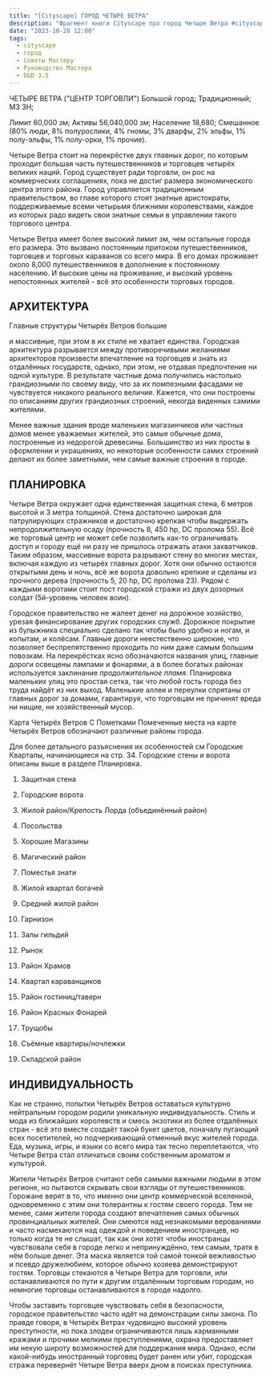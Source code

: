 ```yaml
---
title: "[Cityscape] ГОРОД ЧЕТЫРЕ ВЕТРА"
description: "Фрагмент книги Cityscape про город Четыре Ветра #cityscape #dnd35 #dnd #town #resource"
date: "2023-10-28 12:00"
tags:
  - cityscape
  - город
  - Советы Мастеру
  - Руководство Мастера
  - D&D 3.5
---
```



ЧЕТЫРЕ ВЕТРА ("ЦЕНТР ТОРГОВЛИ") Большой город; Традиционный; МЗ ЗН;

Лимит 60,000 зм; Активы 56,040,000 зм; Население 18,680; Смешанное (80% люди, 8% полурослики, 4% гномы, 3% дварфы, 2% эльфы, 1% полу-эльфы, 1% полу-орки, 1% прочие).

Четыре Ветра стоит на перекрёстке двух главных дорог, по которым проходит большая часть путешественников и торговцев четырёх великих наций. Город существует ради торговли, он рос на коммерческих соглашениях, пока не достиг размера экономического центра этого района. Город управляется традиционным правительством, во главе которого стоят знатные аристократы, поддерживаемые всеми четырьмя ближними королевствами, каждое из которых радо видеть свои знатные семьи в управлении такого торгового центра.

Четыре Ветра имеет более высокий лимит зм, чем остальные города его размера. Это вызвано постоянным притоком путешественников, торговцев и торговых караванов со всего мира. В его домах проживает около 8,000 путешественников в дополнение к постоянному населению. И высокие цены на проживание, и высокий уровень непостоянных жителей - всё это особенности торговых городов.

## АРХИТЕКТУРА

Главные структуры Четырёх Ветров большие

и массивные, при этом в их стиле не хватает единства. Городская архитектура разрывается между противоречивыми желаниями архитекторов произвести впечатление на торговцев и знать из отдалённых государств, однако, при этом, не отдавая предпочтение ни одной культуре. В результате частные дома получились настолько грандиозными по своему виду, что за их помпезными фасадами не чувствуется никакого реального величия. Кажется, что они построены по описаниям других грандиозных строений, некогда виденных самими жителями.

Менее важные здания вроде маленьких магазинчиков или частных домов менее уважаемых жителей, это самые обычные дома, построенные из недорогой древесины. Большинство из них просты в оформлении и украшениях, но некоторые особенности самих строений делают их более заметными, чем самые важные строения в городе.

## ПЛАНИРОВКА

Четыре Ветра окружает одна единственная защитная стена, 6 метров высотой и 3 метра толщиной. Стена достаточно широкая для патрулирующих стражников и достаточно крепкая чтобы выдержать непродолжительную осаду (прочность 8, 450 hp, DC пролома 55). Всё же торговый центр не может себе позволить как-то ограничивать доступ и городу ещё ни разу не пришлось отражать атаки захватчиков. Таким образом, массивные ворота разрывают стену во многих местах, включая каждую из четырёх главных дорог. Хотя они обычно остаются открытыми день и ночь, всё же ворота довольно крепкие и сделаны из прочного дерева (прочность 5, 20 hp, DC пролома 23). Рядом с каждыми воротами стоит пост городской стражи из двух дозорных солдат (5й-уровень человек воин).

Городское правительство не жалеет денег на дорожное хозяйство, урезая финансирование других городских служб. Дорожное покрытие из булыжника специально сделано так чтобы было удобно и ногам, и копытам, и колёсам. Главные дороги неестественно широкие, что позволяет беспрепятственно проходить по ним даже самым большим повозкам. На перекрёстках ясно обозначаются названия улиц, главные дороги освещены лампами и фонарями, а в более богатых районах используется заклинание _продолжительное пламя_. Планировка маленьких улиц это простая сетка, так что любой гость города без труда найдёт из них выход. Маленькие аллеи и переулки спрятаны от главных дорог за домами, гарантируя, что торговцам не причинят вреда ни нищие, ни хозяйственный мусор.

Карта Четырёх Ветров С Пометками Помеченные места на карте Четырёх Ветров обозначают различные районы города.

Для более детального разъяснения их особенностей см Городские Кварталы, начинающиеся на стр. 34. Городские стены и ворота описаны выше в разделе Планировка.

1. Защитная стена
    
2. Городские ворота
    
3. Жилой район/Крепость Лорда (объединённый район)
    
4. Посольства
    
5. Хорошие Магазины
    
6. Магический район
    
7. Поместья знати
    
8. Жилой квартал богачей
    
9. Средний жилой район
    
10. Гарнизон
    
11. Залы гильдий
    
12. Рынок
    
13. Район Храмов
    
14. Квартал караванщиков
    
15. Район гостиниц/таверн
    
16. Район Красных Фонарей
    
17. Трущобы
    
18. Съёмные квартиры/ночлежки
    
19. Складской район
    

## ИНДИВИДУАЛЬНОСТЬ

Как не странно, попытки Четырёх Ветров оставаться культурно нейтральным городом родили уникальную индивидуальность. Стиль и мода из ближайших королевств и смесь экзотики из более отдалённых стран - всё это вместе создаёт такой букет цветов, поначалу пугающий всех посетителей, но подчеркивающий отменный вкус жителей города. Еда, музыка, игры, и языки со всего мира так тесно переплетаются, что Четыре Ветра стал отличаться своим собственным ароматом и культурой.

Жители Четырёх Ветров считают себя самыми важными людьми в этом регионе, но пытаются скрывать свои взгляды от путешественников. Горожане верят в то, что именно они центр коммерческой вселенной, одновременно с этим они толерантны к гостям своего города. Тем не менее, сами жители города создают впечатления самых обычных провинциальных жителей. Они смеются над незнакомыми верованиями и часто насмехаются над одеждой и поведением иностранцев, но только когда те не слышат, так как они хотят чтобы иностранцы чувствовали себя в городе легко и непринуждённо, тем самым, тратя в нём больше денег. Эта маска является той самой тонкой вежливостью и псевдо дружелюбием, которое обычно хозяева демонстрируют гостям. Торговцы стекаются в Четыре Ветра для торговли, или останавливаются по пути к другим отдалённым торговым городам, но немногие торговцы останавливаются в городе надолго.

Чтобы заставить торговцев чувствовать себя в безопасности, городское правительство часто идёт на демонстрации силы закона. По правде говоря, в Четырёх Ветрах чудовищно высокий уровень преступности, но пока злодеи ограничиваются лишь карманными кражами и прочими мелкими преступлениями, охрана предоставляет им некую широту возможностей для поддержания мира. Однако, если какой-нибудь иностранный торговец будет ранен или убит, городская стража перевернёт Четыре Ветра вверх дном в поисках преступника.
